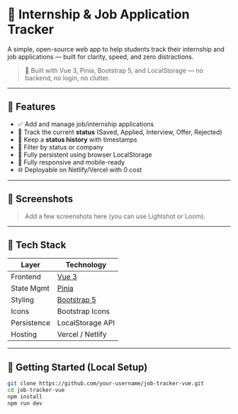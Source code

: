 # 🎯 Internship & Job Application Tracker

A simple, open-source web app to help students track their internship and job applications — built for clarity, speed, and zero distractions.

> 🚀 Built with Vue 3, Pinia, Bootstrap 5, and LocalStorage — no backend, no login, no clutter.

---

## 📌 Features

- ✅ Add and manage job/internship applications
- 📅 Track the current **status** (Saved, Applied, Interview, Offer, Rejected)
- 🔁 Keep a **status history** with timestamps
- 📂 Filter by status or company
- 💾 Fully persistent using browser LocalStorage
- 📱 Fully responsive and mobile-ready
- 🌐 Deployable on Netlify/Vercel with 0 cost

---

## 📸 Screenshots

> Add a few screenshots here (you can use Lightshot or Loom).

---

## 🔧 Tech Stack

| Layer         | Technology        |
|---------------|-------------------|
| Frontend      | [Vue 3](https://vuejs.org/) |
| State Mgmt    | [Pinia](https://pinia.vuejs.org/) |
| Styling       | [Bootstrap 5](https://getbootstrap.com/) |
| Icons         | Bootstrap Icons   |
| Persistence   | LocalStorage API  |
| Hosting       | Vercel / Netlify  |

---

## 🚀 Getting Started (Local Setup)

```bash
git clone https://github.com/your-username/job-tracker-vue.git
cd job-tracker-vue
npm install
npm run dev
